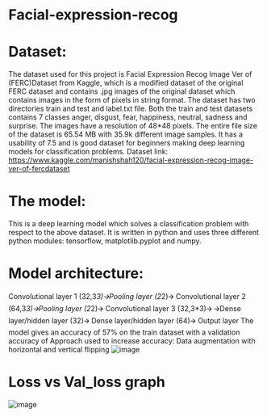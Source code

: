 # Facial-expression-recog
# Dataset:
The dataset used for this project is Facial Expression Recog Image Ver of (FERC)Dataset from Kaggle, which is a modified dataset of the original FERC dataset and contains .jpg images of the original dataset which contains images in the form of pixels in string format.
The dataset has two directories train and test and label.txt file. Both the train and test datasets contains 7 classes anger, disgust, fear, happiness, neutral, sadness and surprise.
The images have a resolution of 48*48 pixels. The entire file size of the dataset is 65.54 MB with 35.9k different image samples. It has a usability of 7.5 and is good dataset for beginners making deep learning models for classification problems.
Dataset link:
https://www.kaggle.com/manishshah120/facial-expression-recog-image-ver-of-fercdataset
# The model:
This is a deep learning model which solves a classification problem with respect to the above dataset. It is written in python and uses three different python modules: tensorflow, matplotlib.pyplot and numpy. 
# Model architecture:
Convolutional layer 1 (32,3*3)🡪Pooling layer (2*2)🡪 Convolutional layer 2 (64,3*3)🡪Pooling layer (2*2)🡪 Convolutional layer 3 (32,3*3)🡪
🡪Dense layer/hidden layer (32)🡪 Dense layer/hidden layer (64)🡪 Output layer 
The model gives an accuracy of 57% on the train dataset with a validation accuracy of 
Approach used to increase accuracy: Data augmentation with horizontal and vertical flipping
![image](https://user-images.githubusercontent.com/77062490/110834122-28392780-82c3-11eb-94b2-a18efa9798ba.png)

# Loss vs Val_loss graph
![image](https://user-images.githubusercontent.com/77062490/110833433-6eda5200-82c2-11eb-965c-ee208a79e8c2.png)
